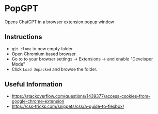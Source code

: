 # PopGPT
Opens ChatGPT in a browser extension popup window

## Instructions
- `git clone` to new empty folder.
- Open Chromium based browser
- Go to to your browser settings -> Extensions -> and enable "Developer Mode"
- Click `Load Unpacked` and browse the folder.

## Useful Information
- https://stackoverflow.com/questions/1439377/access-cookies-from-google-chrome-extension
- https://css-tricks.com/snippets/css/a-guide-to-flexbox/
